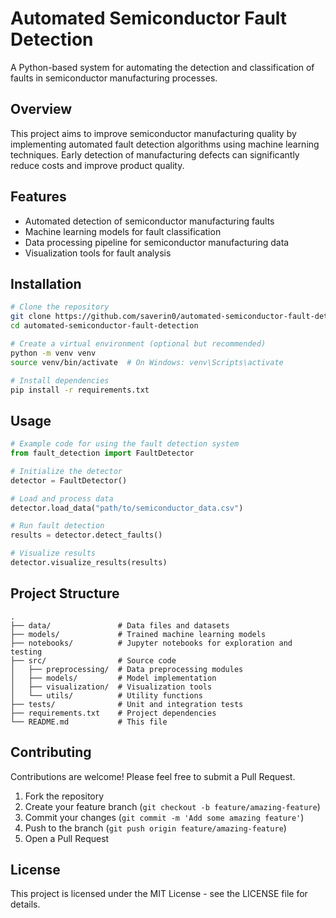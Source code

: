 # Automated Semiconductor Fault Detection

A Python-based system for automating the detection and classification of faults in semiconductor manufacturing processes.

## Overview

This project aims to improve semiconductor manufacturing quality by implementing automated fault detection algorithms using machine learning techniques. Early detection of manufacturing defects can significantly reduce costs and improve product quality.

## Features

- Automated detection of semiconductor manufacturing faults
- Machine learning models for fault classification
- Data processing pipeline for semiconductor manufacturing data
- Visualization tools for fault analysis

## Installation

```bash
# Clone the repository
git clone https://github.com/saverin0/automated-semiconductor-fault-detection.git
cd automated-semiconductor-fault-detection

# Create a virtual environment (optional but recommended)
python -m venv venv
source venv/bin/activate  # On Windows: venv\Scripts\activate

# Install dependencies
pip install -r requirements.txt
```

## Usage

```python
# Example code for using the fault detection system
from fault_detection import FaultDetector

# Initialize the detector
detector = FaultDetector()

# Load and process data
detector.load_data("path/to/semiconductor_data.csv")

# Run fault detection
results = detector.detect_faults()

# Visualize results
detector.visualize_results(results)
```

## Project Structure

```
.
├── data/               # Data files and datasets
├── models/             # Trained machine learning models
├── notebooks/          # Jupyter notebooks for exploration and testing
├── src/                # Source code
│   ├── preprocessing/  # Data preprocessing modules
│   ├── models/         # Model implementation
│   ├── visualization/  # Visualization tools
│   └── utils/          # Utility functions
├── tests/              # Unit and integration tests
├── requirements.txt    # Project dependencies
└── README.md           # This file
```

## Contributing

Contributions are welcome! Please feel free to submit a Pull Request.

1. Fork the repository
2. Create your feature branch (`git checkout -b feature/amazing-feature`)
3. Commit your changes (`git commit -m 'Add some amazing feature'`)
4. Push to the branch (`git push origin feature/amazing-feature`)
5. Open a Pull Request

## License

This project is licensed under the MIT License - see the LICENSE file for details.
